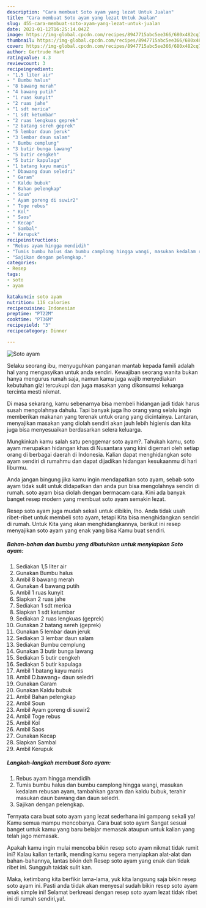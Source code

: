 ```yaml
---
description: "Cara membuat Soto ayam yang lezat Untuk Jualan"
title: "Cara membuat Soto ayam yang lezat Untuk Jualan"
slug: 455-cara-membuat-soto-ayam-yang-lezat-untuk-jualan
date: 2021-01-12T16:25:14.042Z
image: https://img-global.cpcdn.com/recipes/8947715abc5ee366/680x482cq70/soto-ayam-foto-resep-utama.jpg
thumbnail: https://img-global.cpcdn.com/recipes/8947715abc5ee366/680x482cq70/soto-ayam-foto-resep-utama.jpg
cover: https://img-global.cpcdn.com/recipes/8947715abc5ee366/680x482cq70/soto-ayam-foto-resep-utama.jpg
author: Gertrude Hart
ratingvalue: 4.3
reviewcount: 3
recipeingredient:
- "1,5 liter air"
- " Bumbu halus"
- "8 bawang merah"
- "4 bawang putih"
- "1 ruas kunyit"
- "2 ruas jahe"
- "1 sdt merica"
- "1 sdt ketumbar"
- "2 ruas lengkuas geprek"
- "2 batang sereh geprek"
- "5 lembar daun jeruk"
- "3 lembar daun salam"
- " Bumbu cemplung"
- "3 butir bunga lawang"
- "5 butir cengkeh"
- "5 butir kapulaga"
- "1 batang kayu manis"
- " Dbawang daun seledri"
- " Garam"
- " Kaldu bubuk"
- " Bahan pelengkap"
- " Soun"
- " Ayam goreng di suwir2"
- " Toge rebus"
- " Kol"
- " Saos"
- " Kecap"
- " Sambal"
- " Kerupuk"
recipeinstructions:
- "Rebus ayam hingga mendidih"
- "Tumis bumbu halus dan bumbu camplong hingga wangi, masukan kedalam rebusan ayam, tambahkan garam dan kaldu bubuk, terahir masukan daun bawang dan daun seledri."
- "Sajikan dengan pelengkap."
categories:
- Resep
tags:
- soto
- ayam

katakunci: soto ayam 
nutrition: 116 calories
recipecuisine: Indonesian
preptime: "PT22M"
cooktime: "PT36M"
recipeyield: "3"
recipecategory: Dinner

---
```



![Soto ayam](https://img-global.cpcdn.com/recipes/8947715abc5ee366/680x482cq70/soto-ayam-foto-resep-utama.jpg)

Selaku seorang ibu, menyuguhkan panganan mantab kepada famili adalah hal yang mengasyikan untuk anda sendiri. Kewajiban seorang  wanita bukan hanya mengurus rumah saja, namun kamu juga wajib menyediakan kebutuhan gizi tercukupi dan juga masakan yang dikonsumsi keluarga tercinta mesti nikmat.

Di masa  sekarang, kamu sebenarnya bisa membeli hidangan jadi tidak harus susah mengolahnya dahulu. Tapi banyak juga lho orang yang selalu ingin memberikan makanan yang terenak untuk orang yang dicintainya. Lantaran, menyajikan masakan yang diolah sendiri akan jauh lebih higienis dan kita juga bisa menyesuaikan berdasarkan selera keluarga. 



Mungkinkah kamu salah satu penggemar soto ayam?. Tahukah kamu, soto ayam merupakan hidangan khas di Nusantara yang kini digemari oleh setiap orang di berbagai daerah di Indonesia. Kalian dapat menghidangkan soto ayam sendiri di rumahmu dan dapat dijadikan hidangan kesukaanmu di hari liburmu.

Anda jangan bingung jika kamu ingin mendapatkan soto ayam, sebab soto ayam tidak sulit untuk didapatkan dan anda pun bisa mengolahnya sendiri di rumah. soto ayam bisa diolah dengan bermacam cara. Kini ada banyak banget resep modern yang membuat soto ayam semakin lezat.

Resep soto ayam juga mudah sekali untuk dibikin, lho. Anda tidak usah ribet-ribet untuk membeli soto ayam, tetapi Kita bisa menghidangkan sendiri di rumah. Untuk Kita yang akan menghidangkannya, berikut ini resep menyajikan soto ayam yang enak yang bisa Kamu buat sendiri.

<!--inarticleads1-->

##### Bahan-bahan dan bumbu yang dibutuhkan untuk menyiapkan Soto ayam:

1. Sediakan 1,5 liter air
1. Gunakan  Bumbu halus
1. Ambil 8 bawang merah
1. Gunakan 4 bawang putih
1. Ambil 1 ruas kunyit
1. Siapkan 2 ruas jahe
1. Sediakan 1 sdt merica
1. Siapkan 1 sdt ketumbar
1. Sediakan 2 ruas lengkuas (geprek)
1. Gunakan 2 batang sereh (geprek)
1. Gunakan 5 lembar daun jeruk
1. Sediakan 3 lembar daun salam
1. Sediakan  Bumbu cemplung
1. Gunakan 3 butir bunga lawang
1. Sediakan 5 butir cengkeh
1. Sediakan 5 butir kapulaga
1. Ambil 1 batang kayu manis
1. Ambil  D.bawang+ daun seledri
1. Gunakan  Garam
1. Gunakan  Kaldu bubuk
1. Ambil  Bahan pelengkap
1. Ambil  Soun
1. Ambil  Ayam goreng di suwir2
1. Ambil  Toge rebus
1. Ambil  Kol
1. Ambil  Saos
1. Gunakan  Kecap
1. Siapkan  Sambal
1. Ambil  Kerupuk




<!--inarticleads2-->

##### Langkah-langkah membuat Soto ayam:

1. Rebus ayam hingga mendidih
1. Tumis bumbu halus dan bumbu camplong hingga wangi, masukan kedalam rebusan ayam, tambahkan garam dan kaldu bubuk, terahir masukan daun bawang dan daun seledri.
1. Sajikan dengan pelengkap.




Ternyata cara buat soto ayam yang lezat sederhana ini gampang sekali ya! Kamu semua mampu mencobanya. Cara buat soto ayam Sangat sesuai banget untuk kamu yang baru belajar memasak ataupun untuk kalian yang telah jago memasak.

Apakah kamu ingin mulai mencoba bikin resep soto ayam nikmat tidak rumit ini? Kalau kalian tertarik, mending kamu segera menyiapkan alat-alat dan bahan-bahannya, lantas bikin deh Resep soto ayam yang enak dan tidak ribet ini. Sungguh taidak sulit kan. 

Maka, ketimbang kita berfikir lama-lama, yuk kita langsung saja bikin resep soto ayam ini. Pasti anda tiidak akan menyesal sudah bikin resep soto ayam enak simple ini! Selamat berkreasi dengan resep soto ayam lezat tidak ribet ini di rumah sendiri,ya!.

